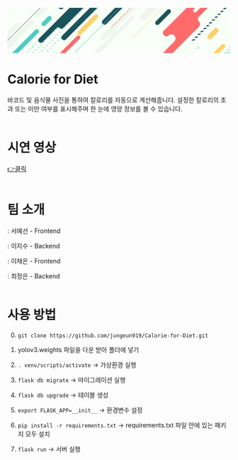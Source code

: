 ![](image_files/bg_img.jpg)

# Calorie for Diet
바코드 및 음식물 사진을 통하여 칼로리를 자동으로 계산해줍니다.
설정한 칼로리의 초과 또는 미만 여부를 표시해주며 한 눈에 영양 정보를 볼 수 있습니다.
<br><br/>

# 시연 영상
[👉클릭](https://www.youtube.com/watch?v=CDB5UjjE3v4)
<br><br/>

# 팀 소개
: 서예선 - Frontend

: 이지수 - Backend

: 이채은 - Frontend

: 최정은 - Backend
<br><br/>

<!-- # 개발 방법
<br/> -->

# 사용 방법
0. `git clone https://github.com/jungeun919/Calorie-for-Diet.git` <!-- → 해당 저장소로부터 프로젝트 복제 -->

1. yolov3.weights 파일을 다운 받아 폴더에 넣기

2. `. venv/scripts/activate` → 가상환경 실행

3. `flask db migrate` → 마이그레이션 실행

4. `flask db upgrade` → 테이블 생성

5. `export FLASK_APP=__init__` → 환경변수 설정

6. `pip install -r requirements.txt` → requirements.txt 파일 안에 있는 패키지 모두 설치

7. `flask run` → 서버 실행
<br><br/>

<!-- # 업데이트
> 각 버전별로 어떤것이 수정되었는지 적으면 좋아요! 아래는 예시입니다 :)

* 0.2.1
    * 수정: 문서 업데이트!
* 0.2.0
    * 추가: `init()` 메서드 추가
* 0.1.1
    * 수정: `macOS` 에서 실행 안되는 현상 수정
* 0.1.0
    * 대망의 첫 출시!
* 0.0.1
    * Repo init! -->

